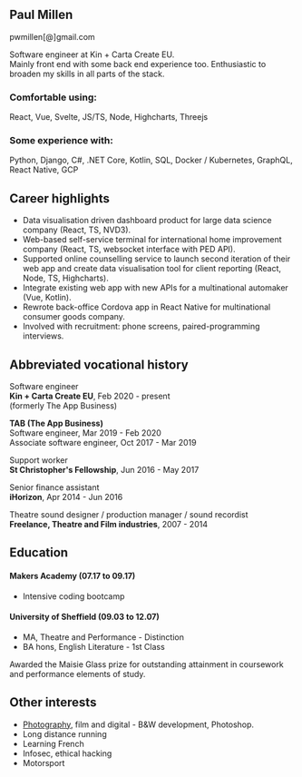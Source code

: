 ## Paul Millen 
pwmillen[@]gmail.com

Software engineer at Kin + Carta Create EU.   
Mainly front end with some back end experience too. Enthusiastic to broaden my skills in all parts of the stack.

### Comfortable using:

React, Vue, Svelte, JS/TS, Node, Highcharts, Threejs

### Some experience with:

Python, Django, C#, .NET Core, Kotlin, SQL, Docker / Kubernetes, GraphQL, React Native, GCP

## Career highlights

- Data visualisation driven dashboard product for large data science company (React, TS, NVD3).
- Web-based self-service terminal for international home improvement company (React, TS, websocket interface with PED API).
- Supported online counselling service to launch second iteration of their web app and create data visualisation tool for client reporting (React, Node, TS, Highcharts).
- Integrate existing web app with new APIs for a multinational automaker (Vue, Kotlin).
- Rewrote back-office Cordova app in React Native for multinational consumer goods company.
- Involved with recruitment: phone screens, paired-programming interviews.

## Abbreviated vocational history

Software engineer  
**Kin + Carta Create EU**, Feb 2020 - present  
(formerly The App Business)

**TAB (The App Business)**  
Software engineer, Mar 2019 - Feb 2020  
Associate software engineer, Oct 2017 - Mar 2019

Support worker  
**St Christopher's Fellowship**, Jun 2016 - May 2017  

Senior finance assistant  
**iHorizon**, Apr 2014 - Jun 2016

Theatre sound designer / production manager / sound recordist  
**Freelance, Theatre and Film industries**, 2007 - 2014

## Education

#### Makers Academy (07.17 to 09.17)

- Intensive coding bootcamp

#### University of Sheffield (09.03 to 12.07)

- MA, Theatre and Performance -
Distinction 
- BA hons, English Literature - 1st Class

Awarded the Maisie Glass prize for outstanding attainment in coursework and performance elements of study.

## Other interests

- [Photography](https://www.flickr.com/photos/nmtm), film and digital - B&W development, Photoshop.
- Long distance running
- Learning French
- Infosec, ethical hacking
- Motorsport

